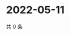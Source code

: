 # 2022-05-11

共 0 条

<!-- BEGIN WEIBO -->
<!-- 最后更新时间 Wed May 11 2022 11:43:38 GMT+0800 (China Standard Time) -->

<!-- END WEIBO -->
